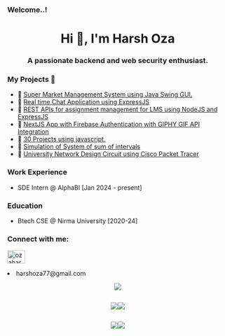 ### Welcome..!

<h1 align="center">Hi 👋, I'm Harsh Oza</h1>
<h3 align="center">A passionate backend and web security enthusiast.</h3>
<h3>My Projects  🎯</h3>
<ul>
  <li>📌 <a href="https://github.com/ozaharsh95/Super_Market_Management_System">Super Market Management System using Java Swing GUI.</a></li>
  <li>📌 <a href="https://github.com/ozaharsh95/chat-application">Real time Chat Application using ExpressJS</a></li>
   <li>📌 <a href="https://github.com/ozaharsh95/LMS_backend">REST APIs for assignment management for LMS using NodeJS and ExpressJS</a></li>
   <li>📌 <a href="https://github.com/ozaharsh95/next-giphy-app">NextJS App with Firebase Authentication with GIPHY GIF API Integration</a></li>
  <li>📌 <a href="https://github.com/ozaharsh95/javascript30">30 Projects using javascript.</a></li>
  <li>📌 <a href="https://github.com/ozaharsh95/innovative_project/tree/main/Advanced%20Data%20Structure">Simulation of System of sum of intervals</a></li>
  <li>📌 <a href="https://github.com/ozaharsh95/innovative_project/tree/main/Computer%20Networks">University Network Design Circuit using Cisco Packet Tracer</a></li>
</ul>
<h3>Work Experience</h3>
<ul>
  <li>SDE Intern @ AlphaBI [Jan 2024 - present]</li>
</ul>
<h3>Education </h3>
<ul>
  <li>Btech CSE @ Nirma University [2020-24]</li>
</ul>

<h3 align="left">Connect with me:</h3>
<p align="left">
<a href="https://linkedin.com/in/ozaharsh955" target="blank"><img align="center" src="https://raw.githubusercontent.com/rahuldkjain/github-profile-readme-generator/master/src/images/icons/Social/linked-in-alt.svg" alt="ozaharsh955" height="30" width="40" /></a>
</p>
<li>harshoza77@gmail.com</li>

<div style="display:flex;flex-direction:column;justify-content:center;align-items:center;flex-wrap:wrap;">
<div>


  ![](http://github-profile-summary-cards.vercel.app/api/cards/profile-details?username=ozaharsh95&theme=onedark)
  </div>
  <div style="display:flex;justify-content:center;">

  ![](http://github-profile-summary-cards.vercel.app/api/cards/repos-per-language?username=ozaharsh95&theme=onedark)
  
  ![](http://github-profile-summary-cards.vercel.app/api/cards/most-commit-language?username=ozaharsh95&theme=onedark)
  </div>
  <div style="display:flex;justify-content:center;">

  ![](http://github-profile-summary-cards.vercel.app/api/cards/stats?username=ozaharsh95&theme=onedark)

  ![](http://github-profile-summary-cards.vercel.app/api/cards/productive-time?username=ozaharsh95&theme=onedark&utcOffset=8)
  </div>
</div>

